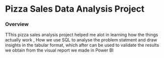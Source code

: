 # Pizza Sales Data Analysis Project

### Overview
TThis pizza sales analysis project helped me alot in learning how the things actually work , How we use SQL to analyse the problem statment and draw insights in the tabular format, which after can be used to validate the results we obtain from the visual report we made in Power BI 
